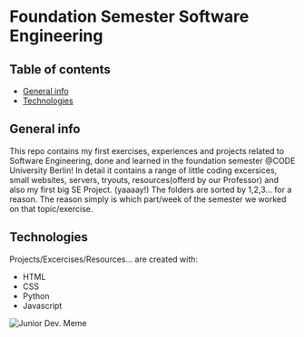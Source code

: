 # Foundation Semester Software Engineering 

## Table of contents
* [General info](#general-info)
* [Technologies](#technologies)

## General info
This repo contains my first exercises, experiences and projects related to Software Engineering, done and learned in the foundation semester @CODE University Berlin!
In detail it contains a range of little coding excersices, small websites, servers, tryouts, resources(offerd by our Professor) and also my first big SE Project. (yaaaay!)
The folders are sorted by 1,2,3... for a reason. The reason simply is which part/week of the semester we worked on that topic/exercise.

	
## Technologies
Projects/Excercises/Resources... are created with:
* HTML
* CSS
* Python
* Javascript

![Junior Dev. Meme](https://goo.gl/images/L4EN1E)



